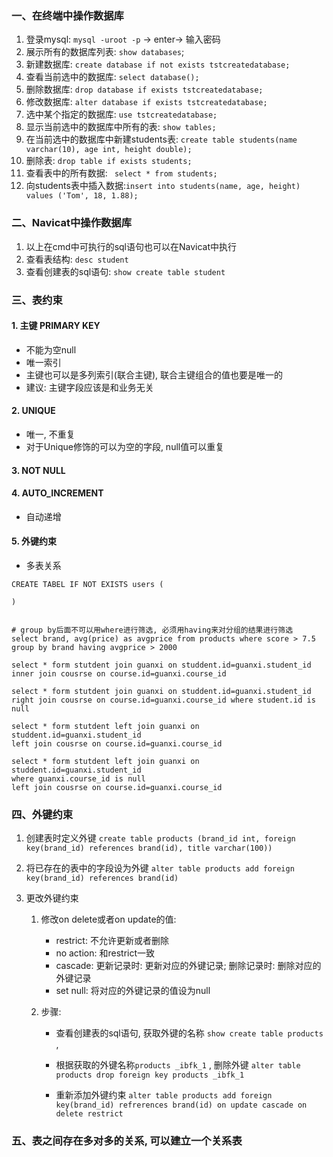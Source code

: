 ### 一、在终端中操作数据库

1. 登录mysql:  `mysql -uroot -p`  -> enter-> 输入密码
2. 展示所有的数据库列表: `show databases`;
3. 新建数据库: `create database if not exists tstcreatedatabase;`
4. 查看当前选中的数据库: `select database();`
5. 删除数据库: `drop database if exists tstcreatedatabase;`
6. 修改数据库: `alter database if exists tstcreatedatabase;`
7. 选中某个指定的数据库: `use tstcreatedatabase; `
8. 显示当前选中的数据库中所有的表: `show tables;`
9. 在当前选中的数据库中新建students表: `create table students(name varchar(10), age int, height double);`
10. 删除表: `drop table if exists students;`
11. 查看表中的所有数据: ` select * from students;`
12. 向students表中插入数据:`insert into students(name, age, height) values ('Tom', 18, 1.88);`



### 二、Navicat中操作数据库



1. 以上在cmd中可执行的sql语句也可以在Navicat中执行
2. 查看表结构: `desc student`
3. 查看创建表的sql语句: `show create table student`



### 三、表约束

#### 1. 主键 PRIMARY KEY 

- 不能为空null
- 唯一索引
- 主键也可以是多列索引(联合主键), 联合主键组合的值也要是唯一的
- 建议: 主键字段应该是和业务无关

#### 2. UNIQUE

- 唯一, 不重复
- 对于Unique修饰的可以为空的字段, null值可以重复

#### 3. NOT NULL

#### 4. AUTO_INCREMENT

- 自动递增

#### 5. 外键约束

- 多表关系

```mysql
CREATE TABEL IF NOT EXISTS users (

)


# group by后面不可以用where进行筛选, 必须用having来对分组的结果进行筛选
select brand, avg(price) as avgprice from products where score > 7.5 group by brand having avgprice > 2000

select * form stutdent join guanxi on studdent.id=guanxi.student_id
inner join cousrse on course.id=guanxi.course_id 

select * form stutdent join guanxi on studdent.id=guanxi.student_id
right join cousrse on course.id=guanxi.course_id where student.id is null

select * form stutdent left join guanxi on studdent.id=guanxi.student_id
left join cousrse on course.id=guanxi.course_id 

select * form stutdent left join guanxi on studdent.id=guanxi.student_id
where guanxi.course_id is null
left join cousrse on course.id=guanxi.course_id 
```





### 四、外键约束

1. 创建表时定义外键 `create table products (brand_id int, foreign key(brand_id) references brand(id), title varchar(100))`

2. 将已存在的表中的字段设为外键 `alter table products add foreign key(brand_id) references brand(id)`

3. 更改外键约束

   1. 修改on delete或者on update的值: 

      - restrict: 不允许更新或者删除
      - no action: 和restrict一致
      - cascade: 更新记录时: 更新对应的外键记录; 删除记录时: 删除对应的外键记录
      - set null: 将对应的外键记录的值设为null

   2. 步骤:

      - 查看创建表的sql语句,  获取外键的名称 `show create table products `, 

      - 根据获取的外键名称`products _ibfk_1` , 删除外键 `alter table products drop foreign key products _ibfk_1`

      - 重新添加外键约束 `alter table products add foreign key(brand_id) refrerences brand(id) on update cascade on delete restrict`



### 五、表之间存在多对多的关系, 可以建立一个关系表
